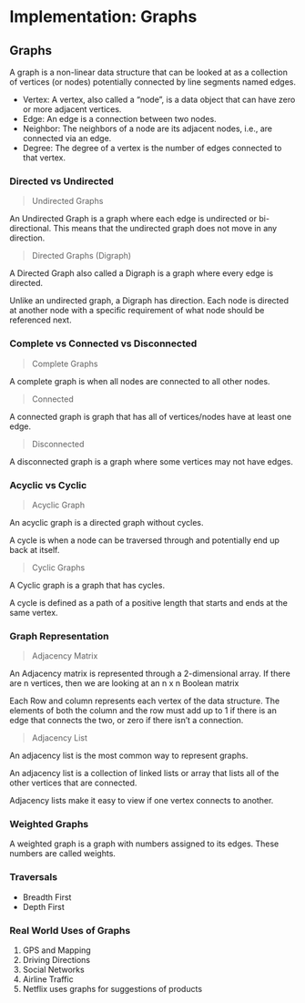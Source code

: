 # Implementation: Graphs

## Graphs

A graph is a non-linear data structure that can be looked at as a collection of vertices (or nodes) potentially connected by line segments named edges.

- Vertex: A vertex, also called a “node”, is a data object that can have zero or more adjacent vertices.
- Edge: An edge is a connection between two nodes.
- Neighbor: The neighbors of a node are its adjacent nodes, i.e., are connected via an edge.
- Degree: The degree of a vertex is the number of edges connected to that vertex.

### Directed vs Undirected

> Undirected Graphs

An Undirected Graph is a graph where each edge is undirected or bi-directional. This means that the undirected graph does not move in any direction.

> Directed Graphs (Digraph)

A Directed Graph also called a Digraph is a graph where every edge is directed.

Unlike an undirected graph, a Digraph has direction. Each node is directed at another node with a specific requirement of what node should be referenced next.

### Complete vs Connected vs Disconnected

> Complete Graphs

A complete graph is when all nodes are connected to all other nodes.


> Connected

A connected graph is graph that has all of vertices/nodes have at least one edge.


> Disconnected

A disconnected graph is a graph where some vertices may not have edges.

### Acyclic vs Cyclic

> Acyclic Graph

An acyclic graph is a directed graph without cycles.

A cycle is when a node can be traversed through and potentially end up back at itself.

> Cyclic Graphs

A Cyclic graph is a graph that has cycles.

A cycle is defined as a path of a positive length that starts and ends at the same vertex.

### Graph Representation

> Adjacency Matrix

An Adjacency matrix is represented through a 2-dimensional array. If there are n vertices, then we are looking at an n x n Boolean matrix

Each Row and column represents each vertex of the data structure. The elements of both the column and the row must add up to 1 if there is an edge that connects the two, or zero if there isn’t a connection.

> Adjacency List

An adjacency list is the most common way to represent graphs.

An adjacency list is a collection of linked lists or array that lists all of the other vertices that are connected.

Adjacency lists make it easy to view if one vertex connects to another.

### Weighted Graphs

A weighted graph is a graph with numbers assigned to its edges. These numbers are called weights.

### Traversals

- Breadth First
- Depth First


### Real World Uses of Graphs

1. GPS and Mapping
2. Driving Directions
3. Social Networks
4. Airline Traffic
5. Netflix uses graphs for suggestions of products


